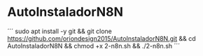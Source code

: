 # AutoInstaladorN8N

´´´
sudo apt install -y git && git clone https://github.com/oriondesign2015/AutoInstaladorN8N.git && cd AutoInstaladorN8N && chmod +x 2-n8n.sh && ./2-n8n.sh
´´´
